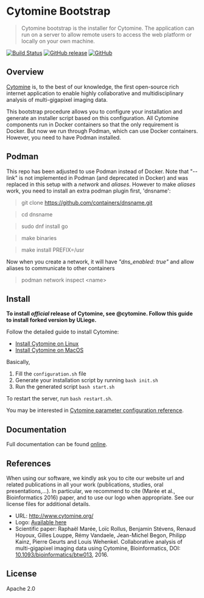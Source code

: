 # Cytomine Bootstrap

> Cytomine bootstrap is the installer for Cytomine. The application can run on a server to allow remote users to access the web platform or locally on your own machine.

[![Build Status](https://travis-ci.com/Cytomine-ULiege/Cytomine-bootstrap.svg?branch=master)](https://travis-ci.com/Cytomine-ULiege/Cytomine-bootstrap)
[![GitHub release](https://img.shields.io/github/release/Cytomine-ULiege/Cytomine-bootstrap.svg)](https://github.com/Cytomine-ULiege/Cytomine-bootstrap/releases)
[![GitHub](https://img.shields.io/github/license/Cytomine-ULiege/Cytomine-bootstrap.svg)](https://github.com/Cytomine-ULiege/Cytomine-bootstrap/blob/master/LICENSE)

## Overview

[Cytomine](http://cytomine.org) is, to the best of our knowledge, the first open-source rich internet application to enable highly collaborative and multidisciplinary analysis of multi-gigapixel imaging data.

This bootstrap procedure allows you to configure your installation and generate an installer script based on this configuration. 
All Cytomine components run in Docker containers so that the only requirement is Docker.
But now we run through Podman, which can use Docker containers. However, you need to have Podman installed.

## Podman

This repo has been adjusted to use Podman instead of Docker. Note that "--link" is not implemented in Podman (and deprecated in Docker) and was replaced in this setup with a _network_ and _aliases_. 
However to make _aliases_ work, you need to install an extra podman plugin first, 'dnsname':
> git clone https://github.com/containers/dnsname.git

> cd dnsname

> sudo dnf install go

> make binaries

> make install PREFIX=/usr

Now when you create a network, it will have _"dns_enabled: true"_ and allow aliases to communicate to other containers
> podman network inspect \<name>



## Install

**To install *official* release of Cytomine, see @cytomine. Follow this guide to install forked version by ULiege.** 

Follow the detailed guide to install Cytomine:
* [Install Cytomine on Linux](https://doc.cytomine.be/display/PubOp/Install+Cytomine+on+Linux)
* [Install Cytomine on MacOS](https://doc.cytomine.be/display/PubOp/Install+Cytomine+on+MacOS)

Basically,
1. Fill the `configuration.sh` file
2. Generate your installation script by running `bash init.sh`
3. Run the generated script `bash start.sh`

To restart the server, run `bash restart.sh`.

You may be interested in [Cytomine parameter configuration reference](https://doc.cytomine.be/display/PubOp/Cytomine+configuration+reference).

## Documentation

Full documentation can be found [online](https://doc.cytomine.be).

## References
When using our software, we kindly ask you to cite our website url and related publications in all your work (publications, studies, oral presentations,...). In particular, we recommend to cite (Marée et al., Bioinformatics 2016) paper, and to use our logo when appropriate. See our license files for additional details.

- URL: http://www.cytomine.org/
- Logo: [Available here](https://cytomine.coop/sites/cytomine.coop/files/inline-images/logo-300-org.png)
- Scientific paper: Raphaël Marée, Loïc Rollus, Benjamin Stévens, Renaud Hoyoux, Gilles Louppe, Rémy Vandaele, Jean-Michel Begon, Philipp Kainz, Pierre Geurts and Louis Wehenkel. Collaborative analysis of multi-gigapixel imaging data using Cytomine, Bioinformatics, DOI: [10.1093/bioinformatics/btw013](http://dx.doi.org/10.1093/bioinformatics/btw013), 2016.

## License

Apache 2.0
